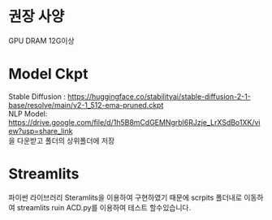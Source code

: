 # 권장 사양
GPU DRAM 12G이상

# Model Ckpt
Stable Diffusion : https://huggingface.co/stabilityai/stable-diffusion-2-1-base/resolve/main/v2-1_512-ema-pruned.ckpt <br>
NLP Model: https://drive.google.com/file/d/1h5B8mCdGEMNgrbl6RJzje_LrXSdBo1XK/view?usp=share_link <br>
을 다운받고 폴더의 상위폴더에 저장

# Streamlits
파이썬 라이브러리 Steramlits을 이용하여 구현하였기 때문에 scrpits 폴더내로 이동하여 streamlits ruin ACD.py를 이용하여 테스트 할수있습니다.

